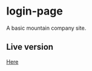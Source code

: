 # login-page
A basic mountain company site.

## Live version
[Here](https://emoly.github.io/login-page/)
